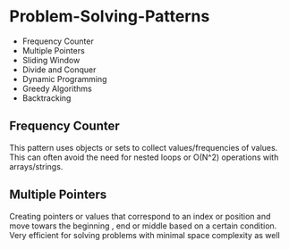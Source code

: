 # Problem-Solving-Patterns

- Frequency Counter
- Multiple Pointers
- Sliding Window
- Divide and Conquer
- Dynamic Programming
- Greedy Algorithms
- Backtracking

## Frequency Counter

This pattern uses objects or sets to collect values/frequencies of values. This can often avoid the need for nested loops or O(N^2) operations with arrays/strings.

## Multiple Pointers

Creating pointers or values that correspond to an index or position and move towars the beginning , end or middle based on a certain condition. Very efficient for solving problems with minimal space complexity as well
